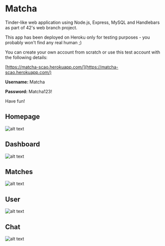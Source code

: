 # Matcha
Tinder-like web application using Node.js, Express, MySQL and Handlebars as part of 42's web branch project.

This app has been deployed on Heroku only for testing purposes - you probably won't find any real human ;) 

You can create your own account from scratch or use this test account with the following details: 


[https://matcha-scao.herokuapp.com/](https://matcha-scao.herokuapp.com/)

**Username:** Matcha 

**Password:** Matcha123!


Have fun!

## Homepage
![alt text](https://github.com/sandrinecao/Matcha/blob/master/git_images/home.png "Homepage")

## Dashboard
![alt text](https://github.com/sandrinecao/Matcha/blob/master/git_images/dashboard.png "Dashboard")

## Matches
![alt text](https://github.com/sandrinecao/Matcha/blob/master/git_images/matches.png "Matches")

## User
![alt text](https://github.com/sandrinecao/Matcha/blob/master/git_images/user.png "User profile")

## Chat
![alt text](https://github.com/sandrinecao/Matcha/blob/master/git_images/chat.png "Chat")

